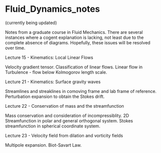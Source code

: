 # Fluid_Dynamics_notes
(currently being updated)

Notes from a graduate course in Fluid Mechanics. There are several instances where a cogent explanation is lacking, not least due to the complete absence of diagrams. Hopefully, these issues will be resolved over time.

Lecture 15 - Kinematics: Local Linear Flows

Velocity gradient tensor. 
Classification of linear flows. 
Linear flow in Turbulence - flow below Kolmogorov length scale. 

Lecture 21 - Kinematics: Surface gravity waves

Streamlines and streaklines in comoving frame and lab frame of reference. 
Perturbation expansion to obtain the Stokes drift.

Lecture 22 - Conservation of mass and the streamfunction

Mass conservation and consideration of incompressiblity.
2D Streamfunction in polar and general orthogonal system.
Stokes streamfunction in spherical coordinate system.

Lecture 23 - Velocity field from dilation and vorticity fields

Multipole expansion.
Biot-Savart Law.

